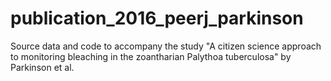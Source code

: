 # publication_2016_peerj_parkinson
Source data and code to accompany the study "A citizen science approach to monitoring bleaching in the zoantharian Palythoa tuberculosa" by Parkinson et al.
